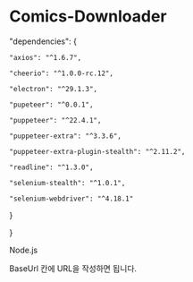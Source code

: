 # Comics-Downloader

  "dependencies": {

    "axios": "^1.6.7",

    "cheerio": "^1.0.0-rc.12",

    "electron": "^29.1.3",

    "pupeteer": "^0.0.1",

    "puppeteer": "^22.4.1",

    "puppeteer-extra": "^3.3.6",

    "puppeteer-extra-plugin-stealth": "^2.11.2",

    "readline": "^1.3.0",

    "selenium-stealth": "^1.0.1",

    "selenium-webdriver": "^4.18.1"

  }

}

Node.js

BaseUrl 칸에 URL을 작성하면 됩니다.
